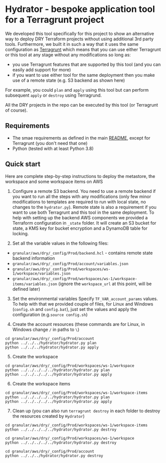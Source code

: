 # Hydrator - bespoke application tool for a Terragrunt project

We developed this tool specifically for this project to show an alternative way to deploy DRY Terraform projects without using additional 3rd party tools. Furthermore, we built it in such a way that it uses the same configuration as [Terragrunt](https://terragrunt.gruntwork.io/docs/getting-started/install/) which means that you can use either Terragrunt or this tool at any stage without any modifications so long as:
- you use Terragrunt features that are supported by this tool (and you can easily add support for more)
- if you want to use either tool for the same deployment then you make use of a remote state (e.g. S3 backend as shown here)

For example, you could `plan` and `apply` using this tool but can perform subsequent `apply` or `destroy` using Terragrund.

All the DRY projects in the repo can be executed by this tool (or Terragrunt of course).

## Requirements

- The smae requirements as defined in the main [README](../../../../README.md), except for Terragrunt (you don't need that one)
- Python (tested with at least Python 3.8)

## Quick start

Here are complete step-by-step instructions to deploy the metastore, the workspace and some workspace items on AWS

1. Configure a remote S3 backend. You need to use a remote backend if you want to run all the steps with any modifications (only few minor modifications to templates are required to run with local state, no changes to the `hydrator.py`). Remote state is also a requirement if you want to use both Terragrunt and this tool in the same deployment. To help with setting up the backend AWS components we provided a Terraform configuration in `_state` folder. It will create an S3 bucket for state, a KMS key for bucket encryption and a DynamoDB table for locking.

2. Set all the variable values in the following files:
- `granular/aws/dry/_config/Prod/backend.hcl` - contains remote state backend information
- `granular/aws/dry/_config/Prod/account/variables.json`
- `granular/aws/dry/_config/Prod/workspaces/ws-1/workspace/variables.json`
- `granular/aws/dry/_config/Prod/workspaces/ws-1/workspace-items/variables.json` (ignore the `workspace_url` at this point, will be defined later)

3. Set the environmental variables
Specify `TF_VAR_account_params` values. To help with that we provided couple of files, for Linux and Windows (`config.sh` and `config.bat`), just set the values and apply the configuration (e.g.`source config.sh`)

4. Create the account resources (these commands are for Linux, in Windows change `/` in paths to `\`)
```
cd granular/aws/dry/_config/Prod/account
python ../../../hydrator/hydrator.py plan
python ../../../hydrator/hydrator.py apply
```

5. Create the workspace
```
cd granular/aws/dry/_config/Prod/workspaces/ws-1/workspace
python ../../../../../hydrator/hydrator.py plan
python ../../../../../hydrator/hydrator.py apply
```

6. Create the workspace items
```
cd granular/aws/dry/_config/Prod/workspaces/ws-1/workspace-items
python ../../../../../hydrator/hydrator.py plan
python ../../../../../hydrator/hydrator.py apply
```

7. Clean up (you can also run `terragrunt destroy` in each folder to destroy the resources created by `Hydrator`)
```
cd granular/aws/dry/_config/Prod/workspaces/ws-1/workspace-items
python ../../../../../hydrator/hydrator.py destroy
```
```
cd granular/aws/dry/_config/Prod/workspaces/ws-1/workspace
python ../../../../../hydrator/hydrator.py destroy
```
```
cd granular/aws/dry/_config/Prod/account
python ../../../hydrator/hydrator.py destroy
```